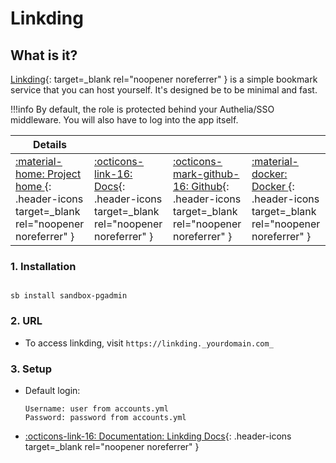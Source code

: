 # Linkding

## What is it?

[Linkding](https://github.com/sissbruecker/linkding#introduction){: target=_blank rel="noopener noreferrer" } is a simple bookmark service that you can host yourself. It's designed be to be minimal and fast.

!!!info
    By default, the role is protected behind your Authelia/SSO middleware. You will also have to log into the app itself.

| Details     |             |             |             |
|-------------|-------------|-------------|-------------|
| [:material-home: Project home ](https://github.com/sissbruecker/linkding#introduction){: .header-icons target=_blank rel="noopener noreferrer" } | [:octicons-link-16: Docs](https://github.com/sissbruecker/linkding#documentation){: .header-icons target=_blank rel="noopener noreferrer" } | [:octicons-mark-github-16: Github](https://github.com/sissbruecker/linkding){: .header-icons target=_blank rel="noopener noreferrer" } | [:material-docker: Docker ](https://hub.docker.com/r/sissbruecker/linkding){: .header-icons target=_blank rel="noopener noreferrer" }|


### 1. Installation

``` shell

sb install sandbox-pgadmin

```

### 2. URL

- To access linkding, visit `https://linkding._yourdomain.com_`

### 3. Setup

- Default login:
  ``` { .yaml}
  Username: user from accounts.yml
  Password: password from accounts.yml
  ```

- [:octicons-link-16: Documentation: Linkding Docs](https://github.com/sissbruecker/linkding#documentation){: .header-icons target=_blank rel="noopener noreferrer" }
